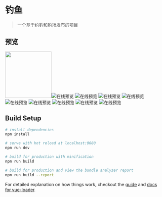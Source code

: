 # 钓鱼

> 一个基于约钓和钓场发布的项目

## 预览
<img width="150" height="150" src="https://github.com/oh-know/vue-yulejia/blob/master/preview/1.png"/>![在线预览](https://github.com/oh-know/vue-yulejia/blob/master/preview/1.png)
![在线预览](https://github.com/oh-know/vue-yulejia/blob/master/preview/1.png)
![在线预览](https://github.com/oh-know/vue-yulejia/blob/master/preview/2.png)
![在线预览](https://github.com/oh-know/vue-yulejia/blob/master/preview/3.png)
![在线预览](https://github.com/oh-know/vue-yulejia/blob/master/preview/4.png)
![在线预览](https://github.com/oh-know/vue-yulejia/blob/master/preview/5.png)
![在线预览](https://github.com/oh-know/vue-yulejia/blob/master/preview/6.png)
![在线预览](https://github.com/oh-know/vue-yulejia/blob/master/preview/7.png)
![在线预览](https://github.com/oh-know/vue-yulejia/blob/master/preview/8.png)
## Build Setup

``` bash
# install dependencies
npm install

# serve with hot reload at localhost:8080
npm run dev

# build for production with minification
npm run build

# build for production and view the bundle analyzer report
npm run build --report
```

For detailed explanation on how things work, checkout the [guide](http://vuejs-templates.github.io/webpack/) and [docs for vue-loader](http://vuejs.github.io/vue-loader).
